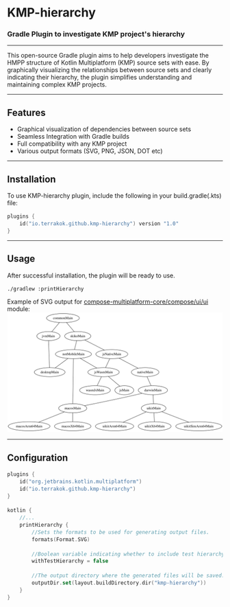 # KMP-hierarchy
### Gradle Plugin to investigate KMP project's hierarchy

--------------
This open-source Gradle plugin aims to help developers investigate 
the HMPP structure of Kotlin Multiplatform (KMP) source sets with ease.
By graphically visualizing the relationships between source sets and clearly indicating their hierarchy, 
the plugin simplifies understanding and maintaining complex KMP projects.

--------------
## Features
- Graphical visualization of dependencies between source sets
- Seamless Integration with Gradle builds
- Full compatibility with any KMP project
- Various output formats (SVG, PNG, JSON, DOT etc)

--------------
## Installation
To use KMP-hierarchy plugin, include the following in your build.gradle(.kts) file:
```kotlin
plugins {
    id("io.terrakok.github.kmp-hierarchy") version "1.0"
}
```

--------------
## Usage
After successful installation, the plugin will be ready to use.
```text
./gradlew :printHierarchy
```
Example of SVG output for [compose-multiplatform-core/compose/ui/ui](https://github.com/JetBrains/compose-multiplatform-core/tree/jb-main/compose/ui/ui) module:
![](https://raw.githubusercontent.com/terrakok/kmp-hierarchy/master/media/compose-ui-ui.svg)

--------------
## Configuration

```kotlin
plugins {
    id("org.jetbrains.kotlin.multiplatform")
    id("io.terrakok.github.kmp-hierarchy")
}

kotlin {
    //...
    printHierarchy {
        //Sets the formats to be used for generating output files.
        formats(Format.SVG)

        //Boolean variable indicating whether to include test hierarchy in the generated output.
        withTestHierarchy = false

        //The output directory where the generated files will be saved.
        outputDir.set(layout.buildDirectory.dir("kmp-hierarchy"))
    }
}
```
